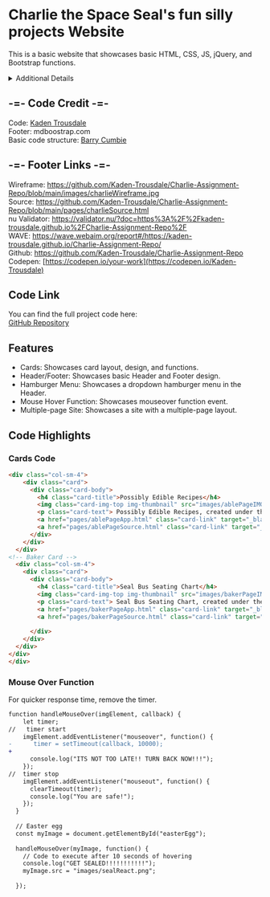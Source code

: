 # Charlie the Space Seal's fun silly projects Website

This is a basic website that showcases basic HTML, CSS, JS, jQuery, and Bootstrap functions. <br />
<details> 
This was created as an assignment in a Web Development class during the Spring 2025 semester at The University of North Alabama. Assigned by Barry Cumbie (Link provided below).
<summary>
  Additional Details
</summary>
</details>

## -=- Code Credit -=-
Code: [Kaden Trousdale](https://github.com/Kaden-Trousdale) <br />
Footer: mdboostrap.com <br />
Basic code structure: [Barry Cumbie](https://github.com/barrycumbie) <br />

## -=- Footer Links -=-
Wireframe: https://github.com/Kaden-Trousdale/Charlie-Assignment-Repo/blob/main/images/charlieWireframe.jpg <br />
Source: https://github.com/Kaden-Trousdale/Charlie-Assignment-Repo/blob/main/pages/charlieSource.html <br />
nu Validator: https://validator.nu/?doc=https%3A%2F%2Fkaden-trousdale.github.io%2FCharlie-Assignment-Repo%2F <br />
WAVE: https://wave.webaim.org/report#/https://kaden-trousdale.github.io/Charlie-Assignment-Repo/ <br />
Github: https://github.com/Kaden-Trousdale/Charlie-Assignment-Repo <br />
Codepen: [https://codepen.io/your-work](https://codepen.io/Kaden-Trousdale) <br />

## Code Link

You can find the full project code here:  
[GitHub Repository](https://github.com/Kaden-Trousdale/Charlie-Assignment-Repo/tree/main)

## Features

- Cards: Showcases card layout, design, and functions.
- Header/Footer: Showcases basic Header and Footer design. 
- Hamburger Menu: Showcases a dropdown hamburger menu in the Header.
- Mouse Hover Function: Showcases mouseover function event.
- Multiple-page Site: Showcases a site with a multiple-page layout.

## Code Highlights

### Cards Code

```html
<div class="col-sm-4">
    <div class="card">
      <div class="card-body">
        <h4 class="card-title">Possibly Edible Recipes</h4>
        <img class="card-img-top img-thumbnail" src="images/ablePageIMG.png" alt="Possibly Edible Recipes Preview">
        <p class="card-text"> Possibly Edible Recipes, created under the Able Project, is a blog site. The main aim of the site is to share recipes that may or may not be edible to the general public. The page and its source code can be found below. </p>
        <a href="pages/ablePageApp.html" class="card-link" target="_blank">Possibly Edible Recipes app</a>
        <a href="pages/ablePageSource.html" class="card-link" target="_blank">Possibly Edible Recipes source code</a>
      </div>
    </div>
  </div>
<!-- Baker Card -->
  <div class="col-sm-4">
    <div class="card">
      <div class="card-body">
        <h4 class="card-title">Seal Bus Seating Chart</h4>
        <img class="card-img-top img-thumbnail" src="images/bakerPageIMG.png" alt="Possibly Edible Recipes Preview">
        <p class="card-text"> Seal Bus Seating Chart, created under the Baker Project, is a site dedicated to the Seal Bus Tour Company. Here you can reserve your seat using an amazing seal! You can also read about the driver, a seal named Sock who accepts fish as payment! The page and its source code can be found below.</p>
        <a href="pages/bakerPageApp.html" class="card-link" target="_blank">Seal Bus Seating Chart app</a>
        <a href="pages/bakerPageSource.html" class="card-link" target="_blank">Seal Bus Seating Chart source code</a>
        
      </div>
    </div>
  </div>
</div>
</div>
```
### Mouse Over Function
For quicker response time, remove the timer.

```diff js
function handleMouseOver(imgElement, callback) {
    let timer;
//   timer start
    imgElement.addEventListener("mouseover", function() {
-      timer = setTimeout(callback, 10000);
+
      console.log("ITS NOT TOO LATE!! TURN BACK NOW!!!");
    });
//  timer stop
    imgElement.addEventListener("mouseout", function() {
      clearTimeout(timer);
      console.log("You are safe!");
    });
  }
  
  // Easter egg
  const myImage = document.getElementById("easterEgg");
  
  handleMouseOver(myImage, function() {
    // Code to execute after 10 seconds of hovering
    console.log("GET SEALED!!!!!!!!!!!");
    myImage.src = "images/sealReact.png";
    
  });
```
  

